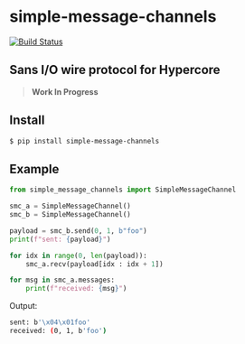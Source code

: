 # simple-message-channels

[![Build Status](https://drone.autonomic.zone/api/badges/hyperpy/simple-message-channels/status.svg)](https://drone.autonomic.zone/hyperpy/simple-message-channels)

## Sans I/O wire protocol for Hypercore

> **Work In Progress**

## Install

```sh
$ pip install simple-message-channels
```

## Example

```python
from simple_message_channels import SimpleMessageChannel

smc_a = SimpleMessageChannel()
smc_b = SimpleMessageChannel()

payload = smc_b.send(0, 1, b"foo")
print(f"sent: {payload}")

for idx in range(0, len(payload)):
    smc_a.recv(payload[idx : idx + 1])

for msg in smc_a.messages:
    print(f"received: {msg}")
```

Output:

```sh
sent: b'\x04\x01foo'
received: (0, 1, b'foo')
```
